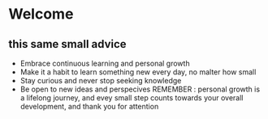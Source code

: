 # Welcome 
## this same small advice 
* Embrace continuous learning and personal growth
* Make it a habit to learn something new every day, no malter how small
* Stay curious and never stop seeking knowledge
* Be open to new ideas and perspecives
REMEMBER : personal growth is a lifelong journey, and evey small step counts towards your overall development, and thank you for attention

